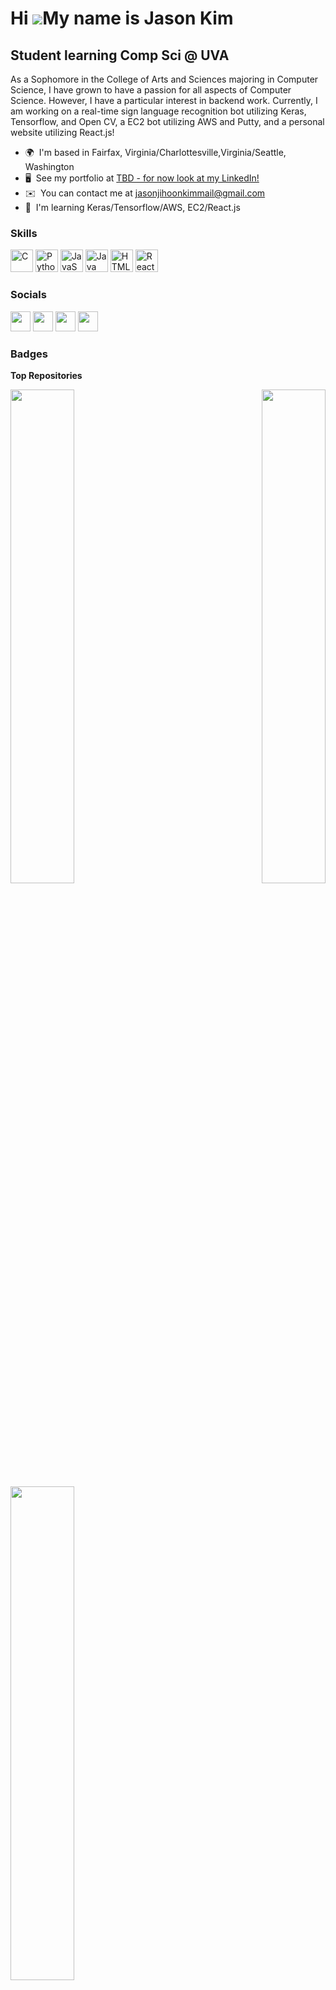 Hi ![](https://user-images.githubusercontent.com/18350557/176309783-0785949b-9127-417c-8b55-ab5a4333674e.gif)My name is Jason Kim
=================================================================================================================================

Student learning Comp Sci @ UVA
-------------------------------

As a Sophomore in the College of Arts and Sciences majoring in Computer Science, I have grown to have a passion for all aspects of Computer Science. However, I have a particular interest in backend work. Currently, I am working on a real-time sign language recognition bot utilizing Keras, Tensorflow, and Open CV, a EC2 bot utilizing AWS and Putty, and a personal website utilizing React.js!

* 🌍  I'm based in Fairfax, Virginia/Charlottesville,Virginia/Seattle, Washington
* 🖥️  See my portfolio at [TBD - for now look at my LinkedIn!](http://https://www.linkedin.com/in/jason-kim-0325a0177/)
* ✉️  You can contact me at [jasonjihoonkimmail@gmail.com](mailto:jasonjihoonkimmail@gmail.com)
* 🧠  I'm learning Keras/Tensorflow/AWS, EC2/React.js

### Skills

<p align="left">
<a href="https://docs.microsoft.com/en-us/cpp/?view=msvc-170" target="_blank" rel="noreferrer"><img src="https://raw.githubusercontent.com/danielcranney/readme-generator/main/public/icons/skills/c-colored.svg" width="36" height="36" alt="C" /></a>
<a href="https://www.python.org/" target="_blank" rel="noreferrer"><img src="https://raw.githubusercontent.com/danielcranney/readme-generator/main/public/icons/skills/python-colored.svg" width="36" height="36" alt="Python" /></a>
<a href="https://developer.mozilla.org/en-US/docs/Web/JavaScript" target="_blank" rel="noreferrer"><img src="https://raw.githubusercontent.com/danielcranney/readme-generator/main/public/icons/skills/javascript-colored.svg" width="36" height="36" alt="JavaScript" /></a>
<a href="https://www.oracle.com/java/" target="_blank" rel="noreferrer"><img src="https://raw.githubusercontent.com/danielcranney/readme-generator/main/public/icons/skills/java-colored.svg" width="36" height="36" alt="Java" /></a>
<a href="https://developer.mozilla.org/en-US/docs/Glossary/HTML5" target="_blank" rel="noreferrer"><img src="https://raw.githubusercontent.com/danielcranney/readme-generator/main/public/icons/skills/html5-colored.svg" width="36" height="36" alt="HTML5" /></a>
<a href="https://reactjs.org/" target="_blank" rel="noreferrer"><img src="https://raw.githubusercontent.com/danielcranney/readme-generator/main/public/icons/skills/react-colored.svg" width="36" height="36" alt="React" /></a>
</p>


### Socials

<p align="left"> <a href="https://discord.com/users/Jason Kim#4391" target="_blank" rel="noreferrer"><img src="https://raw.githubusercontent.com/danielcranney/readme-generator/main/public/icons/socials/discord.svg" width="32" height="32" /></a> <a href="https://www.github.com/Jason-Kim1023" target="_blank" rel="noreferrer"><img src="https://raw.githubusercontent.com/danielcranney/readme-generator/main/public/icons/socials/github.svg" width="32" height="32" /></a> <a href="http://www.instagram.com/miknosaj_" target="_blank" rel="noreferrer"><img src="https://raw.githubusercontent.com/danielcranney/readme-generator/main/public/icons/socials/instagram.svg" width="32" height="32" /></a> <a href="https://www.linkedin.com/in/jason-kim-0325a0177" target="_blank" rel="noreferrer"><img src="https://raw.githubusercontent.com/danielcranney/readme-generator/main/public/icons/socials/linkedin.svg" width="32" height="32" /></a></p>

### Badges

<b>Top Repositories</b>

<div width="100%" align="center"><a href="https://github.com/Jason-Kim1023/signLanguage" align="left"><img align="left" width="45%" src="https://github-readme-stats.vercel.app/api/pin/?username=Jason-Kim1023&repo=signLanguage&title_color=14b8a6&text_color=14b8a6&icon_color=3382ed&bg_color=312e81&hide_border=true&locale=en" /></a><a href="https://github.com/Jason-Kim1023/FBLA" align="right"><img align="right" width="45%" src="https://github-readme-stats.vercel.app/api/pin/?username=Jason-Kim1023&repo=FBLA&title_color=14b8a6&text_color=14b8a6&icon_color=3382ed&bg_color=312e81&hide_border=true&locale=en" /></a></div><br /><br /><br /><br /><br /><br /><br />

<br /><br /><br /><br /><br />

<div width="100%" align="center"><a href="https://github.com/Jason-Kim1023/stock_analysis" align="left"><img align="left" width="45%" src="https://github-readme-stats.vercel.app/api/pin/?username=Jason-Kim1023&repo=stock_analysis&title_color=14b8a6&text_color=14b8a6&icon_color=3382ed&bg_color=312e81&hide_border=true&locale=en" /></a></div>
